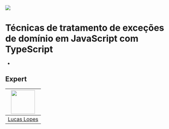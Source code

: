 <img src="https://storage.googleapis.com/golden-wind/experts-club/capa-github.svg" />

# Técnicas de tratamento de exceções de domínio em JavaScript com TypeScript

-

## Expert

| [<img src="https://avatars.githubusercontent.com/u/18530419?v=4" width="75px;"/>](https://github.com/LcsK) |
| :-: |
|[Lucas Lopes](https://github.com/LcsK)|
